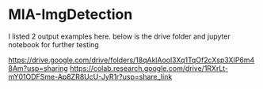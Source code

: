 # MIA-ImgDetection

I listed 2 output examples here. below is the drive folder and jupyter notebook for further testing

https://drive.google.com/drive/folders/18qAklAool3Xq1TqOf2cXsp3XIP6m48Am?usp=sharing
https://colab.research.google.com/drive/1RXrLt-mY01ODFSme-Ap8ZR8UcU-JyR1r?usp=share_link

